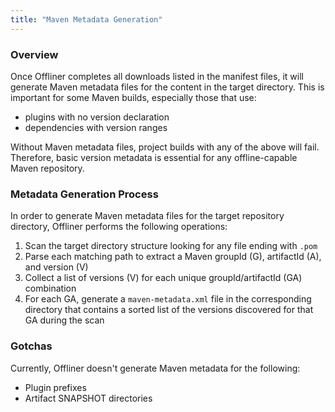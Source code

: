 ```yaml
---
title: "Maven Metadata Generation"
---
```


### Overview

Once Offliner completes all downloads listed in the manifest files, it will generate Maven metadata files for the content in the target directory. This is important for some Maven builds, especially those that use:

* plugins with no version declaration
* dependencies with version ranges

Without Maven metadata files, project builds with any of the above will fail. Therefore, basic version metadata is essential for any offline-capable Maven repository.

### Metadata Generation Process 

In order to generate Maven metadata files for the target repository directory, Offliner performs the following operations:

1. Scan the target directory structure looking for any file ending with `.pom`
2. Parse each matching path to extract a Maven groupId (G), artifactId (A), and version (V)
3. Collect a list of versions (V) for each unique groupId/artifactId (GA) combination
4. For each GA, generate a `maven-metadata.xml` file in the corresponding directory that contains a sorted list of the versions discovered for that GA during the scan

### Gotchas

Currently, Offliner doesn't generate Maven metadata for the following:

* Plugin prefixes
* Artifact SNAPSHOT directories

